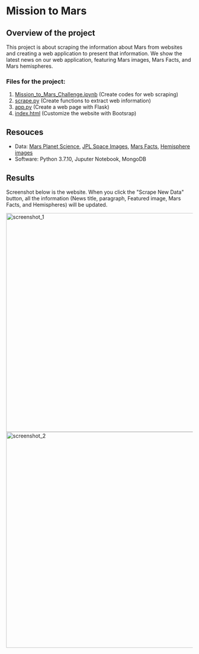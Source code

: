 # Mission to Mars

## Overview of the project
This project is about scraping the information about Mars from websites and creating a web application to present that information. We show the latest news on our web application, featuring Mars images, Mars Facts, and Mars hemispheres.

### Files for the project:
1. [Mission_to_Mars_Challenge.ipynb](https://github.com/Takomochi/Mission-to-Mars/blob/main/Mission_to_Mars_Challenge.ipynb) (Create codes for web scraping)
2. [scrape.py](https://github.com/Takomochi/Mission-to-Mars/blob/main/scraping.py) (Create functions to extract web information)
3. [app.py](https://github.com/Takomochi/Mission-to-Mars/blob/main/app.py) (Create a web page with Flask)
4. [index.html](https://github.com/Takomochi/Mission-to-Mars/blob/main/templates/index.html) (Customize the website with Bootsrap)

## Resouces
- Data: [Mars Planet Science](https://redplanetscience.com/), [JPL Space Images](https://spaceimages-mars.com), [Mars Facts](https://galaxyfacts-mars.com), [Hemisphere images](https://marshemispheres.com/)
- Software: Python 3.7.10, Juputer Notebook, MongoDB

## Results
Screenshot below is the website. When you click the "Scrape New Data" button, all the information (News title, paragraph, Featured image, Mars Facts, and Hemispheres) will be updated.

<img width="589" alt="screenshot_1" src="https://user-images.githubusercontent.com/85041697/147887930-5f9f11cb-4d33-4676-9529-ffbf069bdbea.png">
<img width="581" alt="screenshot_2" src="https://user-images.githubusercontent.com/85041697/147887933-ad93fc2d-7f18-4ccb-bb07-9fa98e7fc27a.png">